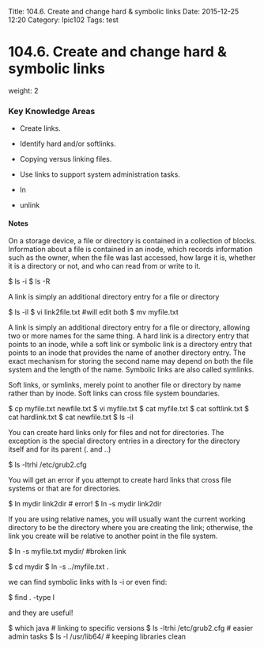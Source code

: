 Title: 104.6. Create and change hard & symbolic links
Date: 2015-12-25 12:20
Category: lpic102
Tags: test

# 104.6. Create and change hard & symbolic links
weight: 2

### Key Knowledge Areas
- Create links.
- Identify hard and/or softlinks.
- Copying versus linking files.
- Use links to support system administration tasks.

- ln
- unlink

#### Notes
On a storage device, a file or directory is contained in a collection of blocks. Information about a file is contained in an inode, which records information such as the owner, when the file was last accessed, how large it is, whether it is a directory or not, and who can read from or write to it.

  $ ls -i
  $ ls -R

A link is simply an additional directory entry for a file or directory

  $ ls -il
  $ vi link2file.txt #will edit both
  $ mv myfile.txt

A link is simply an additional directory entry for a file or directory, allowing two or more names for the same thing. A hard link is a directory entry that points to an inode, while a soft link or symbolic link is a directory entry that points to an inode that provides the name of another directory entry. The exact mechanism for storing the second name may depend on both the file system and the length of the name. Symbolic links are also called symlinks.

Soft links, or symlinks, merely point to another file or directory by name rather than by inode. Soft links can cross file system boundaries.

  $ cp myfile.txt newfile.txt
  $ vi myfile.txt
  $ cat myfile.txt
  $ cat softlink.txt
  $ cat hardlink.txt
  $ cat newfile.txt
  $ ls -il

You can create hard links only for files and not for directories. The exception is the special directory entries in a directory for the directory itself and for its parent (. and ..)

  $ ls -ltrhi /etc/grub2.cfg

You will get an error if you attempt to create hard links that cross file systems or that are for directories.

  $ ln mydir link2dir # error!
  $ ln -s mydir link2dir

If you are using relative names, you will usually want the current working directory to be the directory where you are creating the link; otherwise, the link you create will be relative to another point in the file system.

  $ ln -s myfile.txt mydir/ #broken link

  $ cd mydir
  $ ln -s ../myfile.txt .

we can find symbolic links with ls -i or even find:

  $ find . -type l

and they are useful!

  $ which java # linking to specific versions
  $ ls -ltrhi /etc/grub2.cfg # easier admin tasks
  $ ls -l /usr/lib64/ # keeping libraries clean
